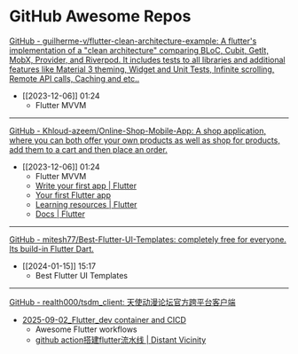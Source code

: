 # GitHub Awesome Repos

[GitHub - guilherme-v/flutter-clean-architecture-example: A flutter's implementation of a "clean architecture" comparing BLoC, Cubit, GetIt, MobX, Provider, and Riverpod. It includes tests to all libraries and additional features like Material 3 theming, Widget and Unit Tests, Infinite scrolling, Remote API calls, Caching and etc..](https://github.com/guilherme-v/flutter-clean-architecture-example)
- [[2023-12-06]] 01:24
    - Flutter MVVM

---

[GitHub - Khloud-azeem/Online-Shop-Mobile-App: A shop application, where you can both offer your own products as well as shop for products, add them to a cart and then place an order.](https://github.com/Khloud-azeem/Online-Shop-Mobile-App)
- [[2023-12-06]] 01:24
    - Flutter MVVM
    - [Write your first app | Flutter](https://docs.flutter.dev/get-started/codelab)
    - [Your first Flutter app](https://codelabs.developers.google.com/codelabs/flutter-codelab-first#0)
    - [Learning resources | Flutter](https://docs.flutter.dev/reference/learning-resources)
    - [Docs | Flutter](https://docs.flutter.dev/)

---

[GitHub - mitesh77/Best-Flutter-UI-Templates: completely free for everyone. Its build-in Flutter Dart.](https://github.com/mitesh77/Best-Flutter-UI-Templates)
- [[2024-01-15]] 15:17
    - Best Flutter UI Templates

---

[GitHub - realth000/tsdm\_client: 天使动漫论坛官方跨平台客户端](https://github.com/realth000/tsdm_client)
- [2025-09-02_Flutter_dev container and CICD](/2025-09-02_Flutter_dev%20container%20and%20CICD/README.md)
    - Awesome Flutter workflows
    - [github action搭建flutter流水线 | Distant Vicinity](https://kzs.moe/blog/015-flutter-github-workflow)

